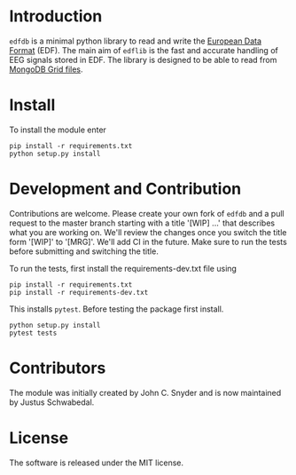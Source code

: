 

# Introduction

`edfdb` is a minimal python library to read and write the [European Data
Format](https://www.edfplus.info/) (EDF).  The main aim of `edflib` is the fast
and accurate handling of EEG signals stored in EDF.  The library is designed to
be able to read from [MongoDB Grid
files](https://docs.mongodb.com/manual/core/gridfs/).

# Install

To install the module enter

```
pip install -r requirements.txt
python setup.py install
```

# Development and Contribution

Contributions are welcome.  Please create your own fork of `edfdb` and a pull
request to the master branch starting with a title '[WIP] ...' that describes
what you are working on.  We'll review the changes once you switch the title
form '[WIP]' to '[MRG]'.  We'll add CI in the future.  Make sure to run the
tests before submitting and switching the title.

To run the tests, first install the requirements-dev.txt file using 

```
pip install -r requirements.txt
pip install -r requirements-dev.txt
```

This installs `pytest`.  Before testing the package first install.

```
python setup.py install
pytest tests
```

# Contributors

The module was initially created by John C. Snyder and is now maintained by
Justus Schwabedal.

# License

The software is released under the MIT license.
